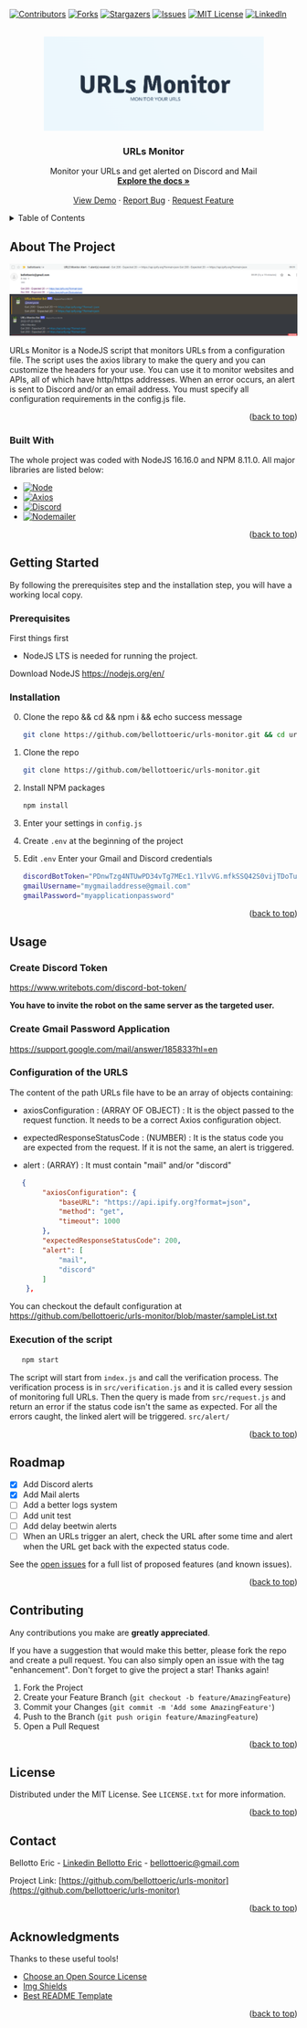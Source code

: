 <div id="top"></div>

[![Contributors][contributors-shield]][contributors-url]
[![Forks][forks-shield]][forks-url]
[![Stargazers][stars-shield]][stars-url]
[![Issues][issues-shield]][issues-url]
[![MIT License][license-shield]][license-url]
[![LinkedIn][linkedin-shield]][linkedin-url]



<!-- PROJECT LOGO -->
<br />
<div align="center">
  <a href="https://github.com/bellottoeric/urls-monitor">
    <img src="images/logo.png" alt="Logo" width="385" height="165">
  </a>

  <h3 align="center">URLs Monitor</h3>

  <p align="center">
    Monitor your URLs and get alerted on Discord and Mail
    <br />
    <a href="https://github.com/bellottoeric/urls-monitor#user-content-top"><strong>Explore the docs »</strong></a>
    <br />
    <br />
    <a href="https://github.com/bellottoeric/urls-monitor#user-content-about-the-project">View Demo</a>
    ·
    <a href="https://github.com/bellottoeric/urls-monitor/issues">Report Bug</a>
    ·
    <a href="https://github.com/bellottoeric/urls-monitor/issues">Request Feature</a>
  </p>
</div>



<!-- TABLE OF CONTENTS -->
<details>
  <summary>Table of Contents</summary>
  <ol>
    <li>
      <a href="#about-the-project">About The Project</a>
      <ul>
        <li><a href="#built-with">Built With</a></li>
      </ul>
    </li>
    <li>
      <a href="#getting-started">Getting Started</a>
      <ul>
        <li><a href="#prerequisites">Prerequisites</a></li>
        <li><a href="#installation">Installation</a></li>
      </ul>
    </li>
    <li><a href="#usage">Usage</a></li>
    <li><a href="#roadmap">Roadmap</a></li>
    <li><a href="#contributing">Contributing</a></li>
    <li><a href="#license">License</a></li>
    <li><a href="#contact">Contact</a></li>
    <li><a href="#acknowledgments">Acknowledgments</a></li>
  </ol>
</details>



<!-- ABOUT THE PROJECT -->
## About The Project

[![Product Name Screen Shot][product-screenshot]](https://github.com/bellottoeric/urls-monitor)

URLs Monitor is a NodeJS script that monitors URLs from a configuration file.
The script uses the axios library to make the query and you can customize the headers for your use.
You can use it to monitor websites and APIs, all of which have http/https addresses.
When an error occurs, an alert is sent to Discord and/or an email address. 
You must specify all configuration requirements in the config.js file.

<p align="right">(<a href="#top">back to top</a>)</p>



### Built With

The whole project was coded with NodeJS 16.16.0 and NPM 8.11.0.
All major libraries are listed below:

* [![Node][Node.js]][Node-url]
* [![Axios][Axios]][Axios-url]
* [![Discord][Discord.js]][Discord-url]
* [![Nodemailer][Nodemailer]][Nodemailer-url]

<p align="right">(<a href="#top">back to top</a>)</p>



<!-- GETTING STARTED -->
## Getting Started

By following the prerequisites step and the installation step, you will have a working local copy.

### Prerequisites

First things first

* NodeJS LTS is needed for running the project.

Download NodeJS
https://nodejs.org/en/
  

### Installation


0. Clone the repo && cd && npm i && echo success message
   ```sh
   git clone https://github.com/bellottoeric/urls-monitor.git && cd urls-monitor && npm install && echo -e '\n\n\n\033[32mSuccessful download! Edit config.js, Create and Edit .env, Edit your URLs list then npm start !\033[0m\n\n\n'
   ```

1. Clone the repo
   ```sh
   git clone https://github.com/bellottoeric/urls-monitor.git
   ```

2. Install NPM packages
   ```sh
   npm install
   ```

3. Enter your settings in `config.js`

4. Create `.env` at the beginning of the project 

5. Edit `.env` Enter your Gmail and Discord credentials
   ```sh
   discordBotToken="PDnwTzg4NTUwPD34vTg7MEc1.Y1lvVG.mfkSSQ42S0vijTDoTuxgkZCFcZq"
   gmailUsername="mygmailaddresse@gmail.com"
   gmailPassword="myapplicationpassword"
   ``` 



<p align="right">(<a href="#top">back to top</a>)</p>



<!-- USAGE EXAMPLES -->
## Usage

### Create Discord Token
  
https://www.writebots.com/discord-bot-token/

<strong>You have to invite the robot on the same server as the targeted user.</strong>


### Create Gmail Password Application
  
https://support.google.com/mail/answer/185833?hl=en



### Configuration of the URLS

The content of the path URLs file have to be an array of objects containing:

* axiosConfiguration : (ARRAY OF OBJECT) : It is the object passed to the request function. It needs to be a correct Axios configuration object.

* expectedResponseStatusCode : (NUMBER) : It is the status code you are expected from the request. If it is not the same, an alert is triggered.

* alert : (ARRAY) : It must contain "mail" and/or "discord"

```json
   {
        "axiosConfiguration": {
            "baseURL": "https://api.ipify.org?format=json",
            "method": "get",
            "timeout": 1000
        },
        "expectedResponseStatusCode": 200,
        "alert": [
            "mail",
            "discord"
        ]
    },
   ``` 

You can checkout the default configuration at https://github.com/bellottoeric/urls-monitor/blob/master/sampleList.txt


### Execution of the script
```sh
   npm start
   ``` 
The script will start from `index.js` and call the verification process.
The verification process is in `src/verification.js` and it is called every session of monitoring full URLs.
Then the query is made from `src/request.js` and return an error if the status code isn't the same as expected.
For all the errors caught, the linked alert will be triggered. `src/alert/`


<p align="right">(<a href="#top">back to top</a>)</p>



<!-- ROADMAP -->
## Roadmap

- [x] Add Discord alerts
- [x] Add Mail alerts
- [ ] Add a better logs system
- [ ] Add unit test
- [ ] Add delay beetwin alerts
- [ ] When an URLs trigger an alert, check the URL after some time and alert when the URL get back with the expected status code.
 
See the [open issues](https://github.com/bellottoeric/urls-monitor/issues) for a full list of proposed features (and known issues).

<p align="right">(<a href="#top">back to top</a>)</p>



<!-- CONTRIBUTING -->
## Contributing

Any contributions you make are **greatly appreciated**.

If you have a suggestion that would make this better, please fork the repo and create a pull request. You can also simply open an issue with the tag "enhancement".
Don't forget to give the project a star! Thanks again!

1. Fork the Project
2. Create your Feature Branch (`git checkout -b feature/AmazingFeature`)
3. Commit your Changes (`git commit -m 'Add some AmazingFeature'`)
4. Push to the Branch (`git push origin feature/AmazingFeature`)
5. Open a Pull Request

<p align="right">(<a href="#top">back to top</a>)</p>



<!-- LICENSE -->
## License

Distributed under the MIT License. See `LICENSE.txt` for more information.

<p align="right">(<a href="#top">back to top</a>)</p>



<!-- CONTACT -->
## Contact

Bellotto Eric - [Linkedin Bellotto Eric](https://www.linkedin.com/in/eric-bellotto/) - bellottoeric@gmail.com

Project Link: [https://github.com/bellottoeric/urls-monitor](https://github.com/bellottoeric/urls-monitor)

<p align="right">(<a href="#top">back to top</a>)</p>



<!-- ACKNOWLEDGMENTS -->
## Acknowledgments

Thanks to these useful tools!

* [Choose an Open Source License](https://choosealicense.com)
* [Img Shields](https://shields.io)
* [Best README Template](https://github.com/othneildrew/Best-README-Template)


<p align="right">(<a href="#top">back to top</a>)</p>



<!-- MARKDOWN LINKS & IMAGES -->
<!-- https://www.markdownguide.org/basic-syntax/#reference-style-links -->
[contributors-shield]: https://img.shields.io/github/contributors/bellottoeric/urls-monitor.svg?style=for-the-badge
[contributors-url]: https://github.com/bellottoeric/urls-monitor/graphs/contributors
[forks-shield]: https://img.shields.io/github/forks/bellottoeric/urls-monitor.svg?style=for-the-badge
[forks-url]: https://github.com/bellottoeric/urls-monitor/network/members
[stars-shield]: https://img.shields.io/github/stars/bellottoeric/urls-monitor.svg?style=for-the-badge
[stars-url]: https://github.com/bellottoeric/urls-monitor/stargazers
[issues-shield]: https://img.shields.io/github/issues/bellottoeric/urls-monitor.svg?style=for-the-badge
[issues-url]: https://github.com/bellottoeric/urls-monitor/issues
[license-shield]: https://img.shields.io/github/license/bellottoeric/urls-monitor.svg?style=for-the-badge
[license-url]: https://github.com/bellottoeric/urls-monitor/blob/master/LICENSE.txt
[linkedin-shield]: https://img.shields.io/badge/-LinkedIn-black.svg?style=for-the-badge&logo=linkedin&colorB=555
[linkedin-url]: https://www.linkedin.com/in/eric-bellotto/
[product-screenshot]: images/screenshot.png
[Node.js]: https://img.shields.io/badge/nodejs-333?style=for-the-badge&logo=nodedotjs&logoColor=#026e00
[Node-url]: https://nodejs.org/en/
[Axios]: https://img.shields.io/badge/Axios-edf2f6?style=for-the-badge&logo=axios&logoColor=#671ddf
[Axios-url]: https://www.npmjs.com/package/axios
[Discord.js]: https://img.shields.io/badge/Discord.js-FFF?style=for-the-badge&logo=discord&logoColor=#f8f9fc
[Discord-url]: https://discord.js.org/#/
[Nodemailer]: https://img.shields.io/badge/Nodemailer-07689f?style=for-the-badge&logo=nodemailer&logoColor=#07689f
[Nodemailer-url]: https://nodemailer.com/